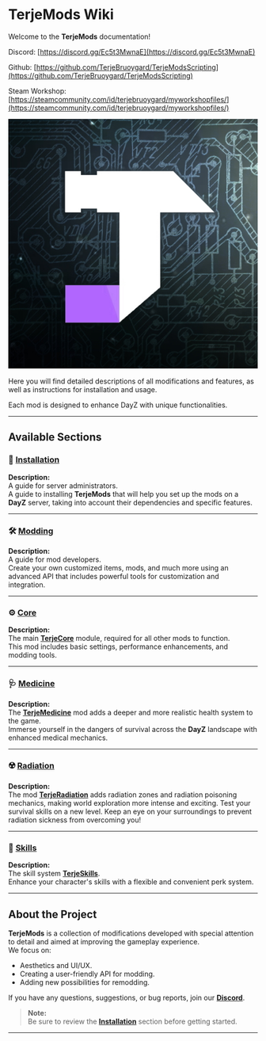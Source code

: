 # TerjeMods Wiki

Welcome to the **TerjeMods** documentation!

Discord: [https://discord.gg/Ec5t3MwnaE](https://discord.gg/Ec5t3MwnaE)

Github: [https://github.com/TerjeBruoygard/TerjeModsScripting](https://github.com/TerjeBruoygard/TerjeModsScripting)

Steam Workshop: [https://steamcommunity.com/id/terjebruoygard/myworkshopfiles/](https://steamcommunity.com/id/terjebruoygard/myworkshopfiles/)

![image](/Wiki/logos/TerjeCore.jpg)

Here you will find detailed descriptions of all modifications and features, as well as instructions for installation and usage.

Each mod is designed to enhance DayZ with unique functionalities.

---

## Available Sections

### 📖 [Installation](Install/README.md)

**Description:**  
A guide for server administrators.  
A guide to installing **TerjeMods** that will help you set up the mods on a **DayZ** server, taking into account their dependencies and specific features.

---

### 🛠️ [Modding](Modding/README.md)

**Description:**  
A guide for mod developers.  
Create your own customized items, mods, and much more using an advanced API that includes powerful tools for customization and integration.

---

### ⚙️ [Core](Core/README.md)

**Description:**  
The main [**TerjeCore**](https://steamcommunity.com/sharedfiles/filedetails/?id=3359676785) module, required for all other mods to function.  
This mod includes basic settings, performance enhancements, and modding tools.

---

### 🩺 [Medicine](Medicine/README.md)

**Description:**  
The [**TerjeMedicine**](https://steamcommunity.com/sharedfiles/filedetails/?id=3359677479) mod adds a deeper and more realistic health system to the game.  
Immerse yourself in the dangers of survival across the **DayZ** landscape with enhanced medical mechanics.

---

### ☢️ [Radiation](Radiation/README.md)  
**Description:**  
The mod [**TerjeRadiation**](https://steamcommunity.com/sharedfiles/filedetails/?id=3370455714) adds radiation zones and radiation poisoning mechanics, making world exploration more intense and exciting.
Test your survival skills on a new level. Keep an eye on your surroundings to prevent radiation sickness from overcoming you!

---

### 🌟 [Skills](Skills/README.md)
**Description:**  
The skill system [**TerjeSkills**](https://steamcommunity.com/sharedfiles/filedetails/?id=3359678303).  
Enhance your character's skills with a flexible and convenient perk system.

---

## About the Project

**TerjeMods** is a collection of modifications developed with special attention to detail and aimed at improving the gameplay experience.  
We focus on:  
- Aesthetics and UI/UX.  
- Creating a user-friendly API for modding.  
- Adding new possibilities for remodding.

If you have any questions, suggestions, or bug reports, join our [**Discord**](https://discord.gg/Ec5t3MwnaE).

> **Note:**  
> Be sure to review the [**Installation**](Install/README.md) section before getting started.

---

